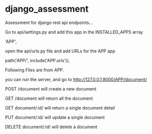 # django_assessment
Assessment for django rest api endpoints...


Go to api/settings.py and add this app in the INSTALLED_APPS array

'APP',


 open the api/urls.py file and add URLs for the APP app
 
 path('APP/', include('APP.urls')),
 
 

Following Files are from APP.

you can run the server, and go to http://127.0.0.1:8000/APP/document/ 


POST /document will create a new document

GET /document will return all the document

GET document/:id/ will return a single document detail

PUT document/:id/ will update a single document

DELETE document/:id/ will delete a document
